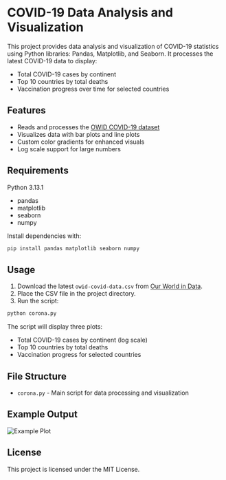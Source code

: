 # COVID-19 Data Analysis and Visualization

This project provides data analysis and visualization of COVID-19 statistics using Python libraries: Pandas, Matplotlib, and Seaborn. It processes the latest COVID-19 data to display:

- Total COVID-19 cases by continent
- Top 10 countries by total deaths
- Vaccination progress over time for selected countries

## Features

- Reads and processes the [OWID COVID-19 dataset](https://github.com/owid/covid-19-data)
- Visualizes data with bar plots and line plots
- Custom color gradients for enhanced visuals
- Log scale support for large numbers

## Requirements

Python 3.13.1
- pandas
- matplotlib
- seaborn
- numpy

Install dependencies with:

```sh
pip install pandas matplotlib seaborn numpy
```

## Usage

1. Download the latest `owid-covid-data.csv` from [Our World in Data](https://github.com/owid/covid-19-data/tree/master/public/data).
2. Place the CSV file in the project directory.
3. Run the script:

```sh
python corona.py
```

The script will display three plots:
- Total COVID-19 cases by continent (log scale)
- Top 10 countries by total deaths
- Vaccination progress for selected countries

## File Structure

- `corona.py` - Main script for data processing and visualization

## Example Output

![Example Plot](example_plot.png)

## License

This project is licensed under the MIT License.